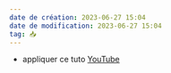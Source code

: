 ```yaml
---
date de création: 2023-06-27 15:04
date de modification: 2023-06-27 15:04
tag: 📥
---
```

- appliquer ce tuto [YouTube](https://youtu.be/OGZoDOa9M-w)